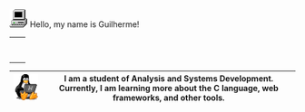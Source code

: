 <td><img src="my_computer_animated_commission_by_wrim_d5iuujc.gif"></img></td> <td>Hello, my name is Guilherme!</td>


<table >
    <tr>
        <td></td>
        <td><h1></h1></td>
    </tr>
</table>



| <img  width="110" src="linux-computer.gif"> | I am a student of Analysis and Systems Development. Currently, I am learning more about the C language, web frameworks, and other tools. |
|:-----------------------------------------------------:|:------------------------------------------------------:|

  



